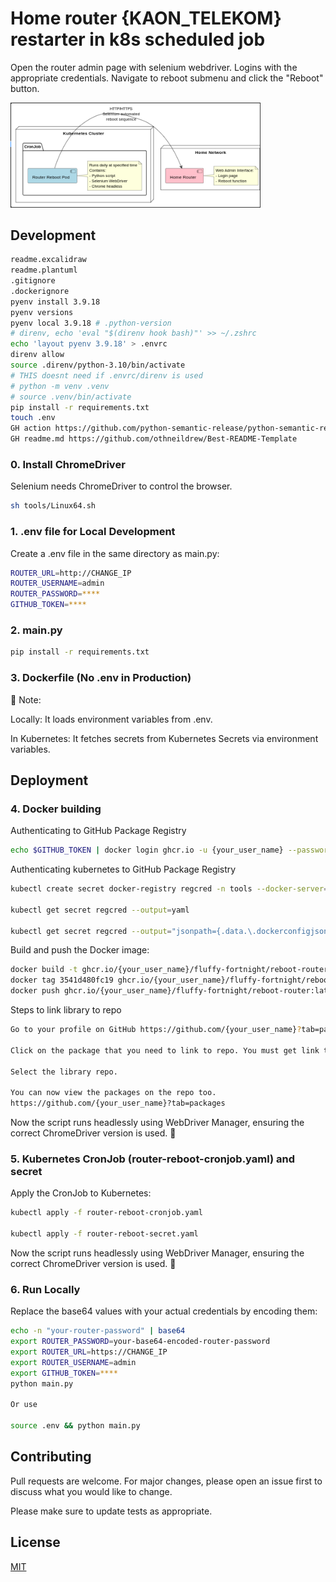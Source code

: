 # Home router {KAON_TELEKOM} restarter in k8s scheduled job

Open the router admin page with selenium webdriver. Logins with the appropriate credentials. Navigate to reboot submenu and click the "Reboot" button.

<img src="./assets/image.png" width="400">

## Development

```bash
readme.excalidraw
readme.plantuml
.gitignore
.dockerignore
pyenv install 3.9.18
pyenv versions
pyenv local 3.9.18 # .python-version
# direnv, echo 'eval "$(direnv hook bash)"' >> ~/.zshrc
echo 'layout pyenv 3.9.18' > .envrc
direnv allow
source .direnv/python-3.10/bin/activate
# THIS doesnt need if .envrc/direnv is used
# python -m venv .venv
# source .venv/bin/activate
pip install -r requirements.txt
touch .env
GH action https://github.com/python-semantic-release/python-semantic-release
GH readme.md https://github.com/othneildrew/Best-README-Template

```

### 0. Install ChromeDriver
Selenium needs ChromeDriver to control the browser.

```bash
sh tools/Linux64.sh
```

### 1. .env file for Local Development
Create a .env file in the same directory as main.py:

```bash
ROUTER_URL=http://CHANGE_IP
ROUTER_USERNAME=admin
ROUTER_PASSWORD=****
GITHUB_TOKEN=****
```

### 2. main.py

```bash
pip install -r requirements.txt
```

### 3. Dockerfile (No .env in Production)

📌 Note:

Locally: It loads environment variables from .env.

In Kubernetes: It fetches secrets from Kubernetes Secrets via environment variables.

## Deployment

### 4. Docker building

Authenticating to GitHub Package Registry
```bash
echo $GITHUB_TOKEN | docker login ghcr.io -u {your_user_name} --password-stdin
```

Authenticating kubernetes to GitHub Package Registry
```bash
kubectl create secret docker-registry regcred -n tools --docker-server=ghcr.io --docker-username={your_user_name} --docker-password=$GITHUB_TOKEN

kubectl get secret regcred --output=yaml

kubectl get secret regcred --output="jsonpath={.data.\.dockerconfigjson}" | base64 --decode
```

Build and push the Docker image:
```bash
docker build -t ghcr.io/{your_user_name}/fluffy-fortnight/reboot-router .
docker tag 3541d480fc19 ghcr.io/{your_user_name}/fluffy-fortnight/reboot-router:latest
docker push ghcr.io/{your_user_name}/fluffy-fortnight/reboot-router:latest
```

Steps to link library to repo
```bash
Go to your profile on GitHub https://github.com/{your_user_name}?tab=packages. you must see the list of packages like here. List of packages

Click on the package that you need to link to repo. You must get link to repo or go to this link https://github.com/users/{your_user_name}/packages/npm/{your_package_name}/settings

Select the library repo.

You can now view the packages on the repo too.
https://github.com/{your_user_name}?tab=packages
```

Now the script runs headlessly using WebDriver Manager, ensuring the correct ChromeDriver version is used. 🚀

### 5. Kubernetes CronJob (router-reboot-cronjob.yaml) and secret

Apply the CronJob to Kubernetes:
```bash
kubectl apply -f router-reboot-cronjob.yaml

kubectl apply -f router-reboot-secret.yaml
```

Now the script runs headlessly using WebDriver Manager, ensuring the correct ChromeDriver version is used. 🚀


### 6. Run Locally

Replace the base64 values with your actual credentials by encoding them:
```bash
echo -n "your-router-password" | base64
export ROUTER_PASSWORD=your-base64-encoded-router-password
export ROUTER_URL=https://CHANGE_IP
export ROUTER_USERNAME=admin
export GITHUB_TOKEN=****
python main.py

Or use

source .env && python main.py
```

## Contributing

Pull requests are welcome. For major changes, please open an issue first
to discuss what you would like to change.

Please make sure to update tests as appropriate.

## License

[MIT](https://choosealicense.com/licenses/mit/)
